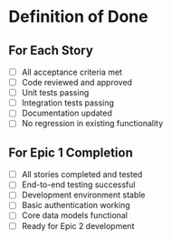 # Definition of Done

## For Each Story
- [ ] All acceptance criteria met
- [ ] Code reviewed and approved
- [ ] Unit tests passing
- [ ] Integration tests passing
- [ ] Documentation updated
- [ ] No regression in existing functionality

## For Epic 1 Completion
- [ ] All stories completed and tested
- [ ] End-to-end testing successful
- [ ] Development environment stable
- [ ] Basic authentication working
- [ ] Core data models functional
- [ ] Ready for Epic 2 development
